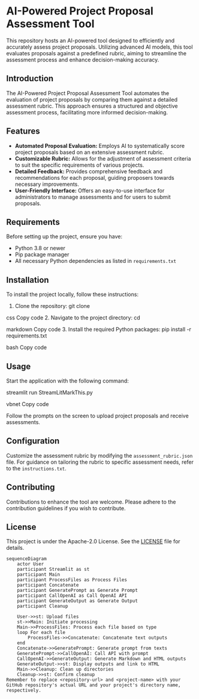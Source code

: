 # AI-Powered Project Proposal Assessment Tool

This repository hosts an AI-powered tool designed to efficiently and accurately assess project proposals. Utilizing advanced AI models, this tool evaluates proposals against a predefined rubric, aiming to streamline the assessment process and enhance decision-making accuracy.

## Introduction

The AI-Powered Project Proposal Assessment Tool automates the evaluation of project proposals by comparing them against a detailed assessment rubric. This approach ensures a structured and objective assessment process, facilitating more informed decision-making.

## Features

- **Automated Proposal Evaluation:** Employs AI to systematically score project proposals based on an extensive assessment rubric.
- **Customizable Rubric:** Allows for the adjustment of assessment criteria to suit the specific requirements of various projects.
- **Detailed Feedback:** Provides comprehensive feedback and recommendations for each proposal, guiding proposers towards necessary improvements.
- **User-Friendly Interface:** Offers an easy-to-use interface for administrators to manage assessments and for users to submit proposals.

## Requirements

Before setting up the project, ensure you have:

- Python 3.8 or newer
- Pip package manager
- All necessary Python dependencies as listed in `requirements.txt`

## Installation

To install the project locally, follow these instructions:

1. Clone the repository:
git clone <repository-url>

css
Copy code
2. Navigate to the project directory:
cd <project-name>

markdown
Copy code
3. Install the required Python packages:
pip install -r requirements.txt

bash
Copy code

## Usage

Start the application with the following command:

streamlit run StreamLitMarkThis.py

vbnet
Copy code

Follow the prompts on the screen to upload project proposals and receive assessments.

## Configuration

Customize the assessment rubric by modifying the `assessment_rubric.json` file. For guidance on tailoring the rubric to specific assessment needs, refer to the `instructions.txt`.

## Contributing

Contributions to enhance the tool are welcome. Please adhere to the contribution guidelines if you wish to contribute.

## License

This project is under the Apache-2.0 License. See the [LICENSE](LICENSE) file for details.

```mermaid
sequenceDiagram
    actor User
    participant Streamlit as st
    participant Main
    participant ProcessFiles as Process Files
    participant Concatenate
    participant GeneratePrompt as Generate Prompt
    participant CallOpenAI as Call OpenAI API
    participant GenerateOutput as Generate Output
    participant Cleanup

    User->>st: Upload files
    st->>Main: Initiate processing
    Main->>ProcessFiles: Process each file based on type
    loop For each file
        ProcessFiles->>Concatenate: Concatenate text outputs
    end
    Concatenate->>GeneratePrompt: Generate prompt from texts
    GeneratePrompt->>CallOpenAI: Call API with prompt
    CallOpenAI->>GenerateOutput: Generate Markdown and HTML outputs
    GenerateOutput->>st: Display outputs and link to HTML
    Main->>Cleanup: Clean up directories
    Cleanup->>st: Confirm cleanup
Remember to replace <repository-url> and <project-name> with your GitHub repository's actual URL and your project's directory name, respectively.
